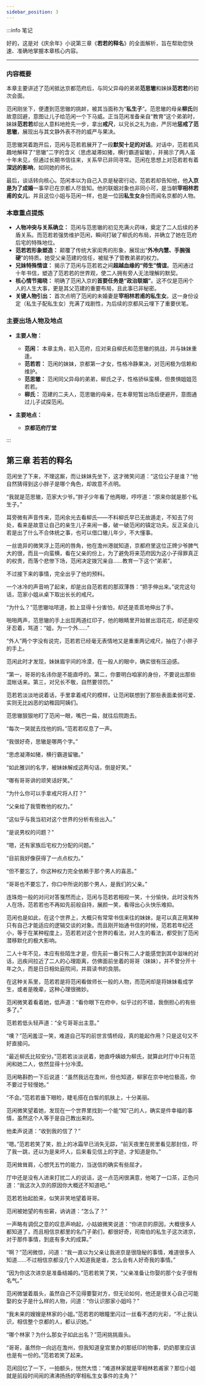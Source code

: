 ```yaml
---
sidebar_position: 3
---
```


:::info 笔记

好的，这是对《庆余年》小说第三章《**若若的释名**》的全面解析，旨在帮助您快速、准确地掌握本章核心内容。

---

### **内容概要**

本章主要讲述了范闲抵达京都范府后，与同父异母的弟弟**范思辙**和妹妹**范若若**的初次会面。

范闲刚坐下，便遭到范思辙的挑衅，被其当面称为“**私生子**”。范思辙的母亲**柳氏**则故意回避，意图让儿子给范闲一个下马威。正当范闲准备亲自“教育”这个弟弟时，妹妹**范若若**却出人意料地抢先一步，拿出**戒尺**，以兄长之礼为由，严厉地**惩戒了范思辙**，展现出与其文静外表不符的威严与果决。

范思辙哭着跑开后，范闲与范若若展开了一段**默契十足的对话**。对话中，范若若风趣地解释了“思辙”二字的含义（思虑凝滞如猪，横行霸道留辙），并揭示了两人虽十年未见，但通过长期书信往来，关系早已非同寻常。范闲在思想上对范若若有着**深远的影响**，如同她的师长。

最后，谈话转向核心。范闲本以为自己入京是秘密行动，范若若却告知他，他**入京是为了成婚**一事早已在京都人尽皆知。他的联姻对象也非同小可，是当朝**宰相林若甫的女儿**，并且这位小姐与范闲一样，也是一位因**私生女**身份而闻名京都的人物。

### **本章重点提炼**

*   **人物冲突与关系确立：** 范闲与范思辙的初见充满火药味，奠定了二人后续的矛盾关系。而范若若强势维护范闲，瞬间打破了柳氏的布局，并确立了她在范府后宅的特殊地位。
*   **范若若形象塑造：** 颠覆了传统大家闺秀的形象，展现出“**外冷内慧、手腕强硬**”的特质。她受父亲范建的信任，被赋予了管教弟弟的权力。
*   **兄妹特殊情谊：** 揭示了范闲与范若若之间**超越血缘的“师生”情谊**。范闲通过十年书信，塑造了范若若的世界观，使二人拥有旁人无法理解的默契。
*   **核心情节揭晓：** 明确了范闲入京的**首要任务是“政治联姻”**。这不仅是范闲个人的人生大事，更是其父范建的重要布局，且此事已非秘密。
*   **关键人物引出：** 首次点明了范闲的未婚妻是**宰相林若甫的私生女**。这一身份设定（私生子配私生女）充满了戏剧性，为后续的京都风云埋下了重要伏笔。

### **主要出场人物及地点**

*   **主要人物：**
    *   **范闲：** 本章主角，初入范府，应对来自柳氏和范思辙的挑战，并与妹妹重逢。
    *   **范若若：** 范闲的妹妹，京都第一才女，性格冷静果决，对范闲极为信赖和维护。
    *   **范思辙：** 范闲同父异母的弟弟，柳氏之子，性格骄纵蛮横，但畏惧姐姐范若若。
    *   **柳氏：** 范建的二夫人，范思辙的母亲，在本章短暂出场后便避开，意图通过儿子试探范闲。

*   **主要地点：**
    *   **京都范府厅堂**

:::

## 第三章 **若若的释名**

范闲坐了下来，不理这厮，而让妹妹先坐下，这才微笑问道：“这位公子是谁？”他自然猜得到这小胖子是哪个角色，却故意不点明。

“我就是范思辙，范家大少爷。”胖子少年看了他两眼，哼哼道：“原来你就是那个私生子。”

耳旁微有声音传来，范闲余光去看柳氏——不料柳氏早已无故遁走，不知去了何处，看来是故意让自己的亲生儿子来闹一番，破一破范闲的镇定功夫。反正呆会儿若是出了什么不合体统之事，也可以借口辙儿年少，不大懂事。

一丝诡异的微笑浮上范闲的唇角，他在澹州港就知道，京都府里这位正牌少爷脾气大的很，而且一向蛮横，看在父亲的份上，为了避免将来范府因为这小子得罪真正的权贵，而落个悲惨下场，范闲决定拨冗亲自……教育一下这个“弟弟”。

不过接下来的事情，完全出乎了他的预料。

一个冰冷的声音响了起来，却是出自范若若的那双薄唇：“把手伸出来。”说完这句话，范家小姐从桌下取出长长的戒尺。

“为什么？”范思辙咕哝道，脸上显得十分害怕，却还是乖乖地伸出了手。

啪啪两声，范思辙的手上出现两道红印子，他的眼睛里开始冒出泪花花，却还是咬牙忍着，骂道：“姐，为一个外……”

“外人”两个字没有说完，范若若已经毫无表情地又是重重两记戒尺，抽在了小胖子的手上。

范闲此时才发现，妹妹眉宇间的冷漠，在一般人的眼中，确实很有压迫感。

“第一，哥哥的名讳你是不能直呼的。第二，你要明白咱家的身份，不要说出那些混帐话来。第三，对兄长不敬，自然要领罚。”

范若若淡淡地说着话，手里拿着戒尺的模样，让范闲联想到了那些表面柔弱可爱、实则无比凶恶的幼稚园阿姨们。

范思辙狠狠地盯了范闲一眼，嘴巴一扁，就往后院跑去。

“每次一哭就去找他的妈。”范若若叹息了一声。

“我很好奇，思辙是哪两个字。”

“思虑凝滞如猪，横行霸道留辙。”

“如此雅训的名字，被妹妹解成这两句话，倒是好笑。”

“哪有哥哥讲的顽笑话好笑。”

“为什么你可以手拿戒尺将人打？”

“父亲给了我管教他的权力。”

“这似乎与我当初对这个世界的分析有些出入。”

“是说男权的问题？”

“嗯，还有家族后宅权力分配的问题。”

“目前我好像获得了一点点权力。”

“但不要忘了，你这种权力完全依赖于那个男人的喜恶。”

“哥哥也不要忘了，你口中所说的那个男人，是我们的父亲。”

连珠炮一般的对问对答戛然而止，范闲与范若若相视一笑，十分愉快，此时没有外人在场，范若若也不再如先前般自持，展颜一笑，看得出心头快乐难抑。

范闲也是如此，在这个世界上，大概只有常常书信来往的妹妹，是可以真正用某种只有自己才能适应的逻辑交谈的对象。而且刚开始通书信的时候，范若若年纪还小，等于在某种程度上，范若若对这个世界的看法，对人生的看法，都受到了范闲潜移默化的极大影响。

二人十年不见，本应有些陌生才是，但先前一番只有二人才能感觉到其中滋味的对话，迅疾间拉近了二人的心理距离，仿佛面前坐着的哥哥（妹妹），并不曾分开十年之久，而是日日相处庭院间，并肩读书的良朋。

在这种关系里，范若若是将范闲看做师长一般的人物，而范闲却是将妹妹看成学生，或者是晚辈，这种心理很微妙。

范闲微笑着看着她，低声道：“看你眼下在府中，似乎过的不错，我倒担心的有些多了。”

范若若低头轻声道：“全亏哥哥出主意。”

“噢？”范闲羞涩一笑，难道自己写的前世言情桥段，真的能起作用？只是这句又不好直接问。

“最近柳氏比较安分。”范若若淡淡说着，她直呼姨娘为柳氏，就算此时厅中只有范闲和她二人，依然显得十分冷漠。

范闲略斟酌一下后说道：“虽然我远在澹州，但也知道，柳家在京中地位极高，你不要过于轻慢她。”

“不会。”范若若垂下眼睑，睫毛搭在白皙的肌肤上，十分美丽。

范闲微笑望着她，发现在一个世界里找到一个能“知”己的人，确实是件幸福的事情，虽然这个人等于是自己教出来的。

他柔声说道：“收到我的信了？”

“嗯。”范若若笑了笑，脸上的冰霜早已消失无踪，“前天夜里在房里看见那封信，吓了我一跳，还以为是来坏人，后来看见信上的字迹，才知道是你。”

范闲耸耸肩，心想凭五竹的能力，当送信的确实有些屈才。

厅中还是没有人进来打扰二人的说话，这一点范闲很满意，他喝了一口茶，正色问道：“我这次入京的原因你大概还不知道吧。”

范若若抬起脸来，似笑非笑地望着哥哥。

范闲被她望的有些窘，讷讷道：“怎么了？”

一声略有调侃之意的叹息声响起，小姑娘微笑说道：“你进京的原因，大概很多人都知道了，而且相信京都里的名门子弟们，都很好奇，司南伯的私生子这次进京，对于那件事情，到底有多大的成算。”

“啊？”范闲微惊，问道：“我一直以为父亲让我进京是很隐秘的事情，难道很多人知道……不过相信京都没几个人知道我是谁，怎么会有人好奇我的事情。”

“因为你这次进京是准备结婚的。”范若若笑了笑，“父亲准备让你娶的那个女子很有名气。”

范闲微皱着眉头，虽然自己不见得要娶对方，但无论如何，他还是很关心自己可能娶的女子是什么样的人物，问道：“你认识那家小姐吗？”

“我未来的嫂嫂是林家的小姐。”范若若的眼瞳里闪过一丝看不透的光彩，“不止我认识，相信整个京都的人，都认识她。”

“哪个林家？为什么那女子如此出名？”范闲挑挑眉头。

“哥哥，虽然你一向远在澹州，但我知道皇宫里办的那纸印的物事，奶奶那里应该也是有一份的。”范若若笑了起来。

范闲回忆了一下，一拍额头，恍然大悟：“难道林家就是宰相林若甫家？那位小姐就是前段时间闹的沸沸扬扬的宰相私生女事件的主角？”

